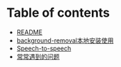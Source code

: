 # Table of contents

* [README](README.md)
* [background-removal本地安装使用](backgroundremoval-ben-di-an-zhuang-shi-yong.md)
* [Speech-to-speech](speech-to-speech.md)
* [常常遇到的问题](chang-chang-yu-dao-de-wen-ti.md)
